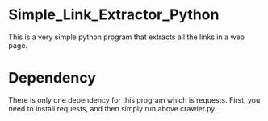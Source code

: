 # Simple_Link_Extractor_Python
This is a very simple python program that extracts all the links in a web page.
# Dependency
There is only one dependency for this program which is requests. First, you need to install requests, and then simply run above crawler.py.
